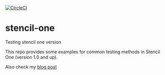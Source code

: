 [![CircleCI](https://circleci.com/gh/Tallyb/stencil-one.svg?style=svg)](https://circleci.com/gh/Tallyb/stencil-one)

# stencil-one
Testing stencil one version

This repo provides some examples for common testing methods in Stencil One (version 1.0 and up). 

Also check my [blog post](https://medium.com/@tally_b/unit-testing-stenciljs-1-0-c4e902a4e63c?postPublishedType=initial)
